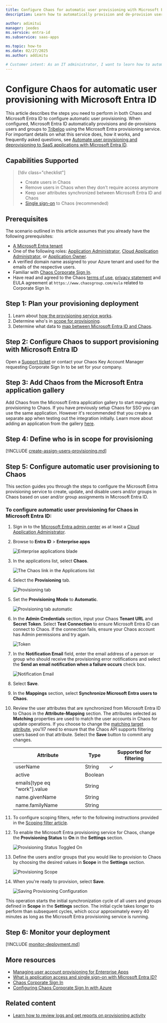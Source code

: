 ```yaml
---
title: Configure Chaos for automatic user provisioning with Microsoft Entra ID
description: Learn how to automatically provision and de-provision user accounts from Microsoft Entra ID to Chaos.

author: adimitui
manager: jeedes
ms.service: entra-id
ms.subservice: saas-apps

ms.topic: how-to
ms.date: 02/27/2025
ms.author: addimitu

# Customer intent: As an IT administrator, I want to learn how to automatically provision and deprovision user accounts from Microsoft Entra ID to Chaos so that I can streamline the user management process and ensure that users have the appropriate access to Chaos.
---
```


# Configure Chaos for automatic user provisioning with Microsoft Entra ID

This article describes the steps you need to perform in both Chaos and Microsoft Entra ID to configure automatic user provisioning. When configured, Microsoft Entra ID automatically provisions and de-provisions users and groups to [Tribeloo](https://www.tribeloo.com/) using the Microsoft Entra provisioning service. For important details on what this service does, how it works, and frequently asked questions, see [Automate user provisioning and deprovisioning to SaaS applications with Microsoft Entra ID](~/identity/app-provisioning/user-provisioning.md). 


## Capabilities Supported
> [!div class="checklist"]
> * Create users in Chaos
> * Remove users in Chaos when they don't require access anymore
> * Keep user attributes synchronized between Microsoft Entra ID and Chaos
> * [Single sign-on](~/identity/enterprise-apps/add-application-portal-setup-oidc-sso.md) to Chaos (recommended)

## Prerequisites

The scenario outlined in this article assumes that you already have the following prerequisites:

* [A Microsoft Entra tenant](~/identity-platform/quickstart-create-new-tenant.md)
* One of the following roles: [Application Administrator](/entra/identity/role-based-access-control/permissions-reference#application-administrator), [Cloud Application Administrator](/entra/identity/role-based-access-control/permissions-reference#cloud-application-administrator), or [Application Owner](/entra/fundamentals/users-default-permissions#owned-enterprise-applications). 
* A verified domain name assigned to your Azure tenant and used for the emails of the respective users.
* Familiar with [Chaos Corporate Sign In](https://docs.chaosgroup.com/display/KB/Corporate+Sign+In).
* Have read and agreed to the Chaos [terms of use](https://www.chaosgroup.com/en/terms), [privacy statement](https://www.chaosgroup.com/corporate/privacy-notice) and EULA agreement at `https://www.chaosgroup.com/eula` related to Corporate Sign In.

## Step 1: Plan your provisioning deployment
1. Learn about [how the provisioning service works](~/identity/app-provisioning/user-provisioning.md).
1. Determine who's in [scope for provisioning](~/identity/app-provisioning/define-conditional-rules-for-provisioning-user-accounts.md).
1. Determine what data to [map between Microsoft Entra ID and Chaos](~/identity/app-provisioning/customize-application-attributes.md). 

<a name='step-2-configure-chaos-to-support-provisioning-with-azure-ad'></a>

## Step 2: Configure Chaos to support provisioning with Microsoft Entra ID

Open a [Support ticket](https://support.chaos.com) or contact your Chaos Key Account Manager requesting Corporate Sign In to be set for your company.

<a name='step-3-add-chaos-from-the-azure-ad-application-gallery'></a>

## Step 3: Add Chaos from the Microsoft Entra application gallery

Add Chaos from the Microsoft Entra application gallery to start managing provisioning to Chaos. If you have previously setup Chaos for SSO you can use the same application. However it's recommended that you create a separate app when testing out the integration initially. Learn more about adding an application from the gallery [here](~/identity/enterprise-apps/add-application-portal.md). 

## Step 4: Define who is in scope for provisioning 

[!INCLUDE [create-assign-users-provisioning.md](~/identity/saas-apps/includes/create-assign-users-provisioning.md)]

## Step 5: Configure automatic user provisioning to Chaos 

This section guides you through the steps to configure the Microsoft Entra provisioning service to create, update, and disable users and/or groups in Chaos based on user and/or group assignments in Microsoft Entra ID.

<a name='to-configure-automatic-user-provisioning-for-chaos-in-azure-ad'></a>

### To configure automatic user provisioning for Chaos in Microsoft Entra ID:

1. Sign in to the [Microsoft Entra admin center](https://entra.microsoft.com) as at least a [Cloud Application Administrator](~/identity/role-based-access-control/permissions-reference.md#cloud-application-administrator).
1. Browse to **Entra ID** > **Enterprise apps**

	![Enterprise applications blade](common/enterprise-applications.png)

1. In the applications list, select **Chaos**.

	![The Chaos link in the Applications list](common/all-applications.png)

1. Select the **Provisioning** tab.

	![Provisioning tab](common/provisioning.png)

1. Set the **Provisioning Mode** to **Automatic**.

	![Provisioning tab automatic](common/provisioning-automatic.png)

1. In the **Admin Credentials** section, input your Chaos **Tenant URL** and **Secret Token**. Select **Test Connection** to ensure Microsoft Entra ID can connect to Chaos. If the connection fails, ensure your Chaos account has Admin permissions and try again.

	![Token](common/provisioning-testconnection-tenanturltoken.png)

1. In the **Notification Email** field, enter the email address of a person or group who should receive the provisioning error notifications and select the **Send an email notification when a failure occurs** check box.

	![Notification Email](common/provisioning-notification-email.png)

1. Select **Save**.

1. In the **Mappings** section, select **Synchronize Microsoft Entra users to Chaos**.

1. Review the user attributes that are synchronized from Microsoft Entra ID to Chaos in the **Attribute-Mapping** section. The attributes selected as **Matching** properties are used to match the user accounts in Chaos for update operations. If you choose to change the [matching target attribute](~/identity/app-provisioning/customize-application-attributes.md), you'll7 need to ensure that the Chaos API supports filtering users based on that attribute. Select the **Save** button to commit any changes.

   |Attribute|Type|Supported for filtering|
   |---|---|---|
   |userName|String|&check;|
   |active|Boolean||
   |emails[type eq "work"].value|String||
   |name.givenName|String||
   |name.familyName|String||

1. To configure scoping filters, refer to the following instructions provided in the [Scoping filter article](~/identity/app-provisioning/define-conditional-rules-for-provisioning-user-accounts.md).

1. To enable the Microsoft Entra provisioning service for Chaos, change the **Provisioning Status** to **On** in the **Settings** section.

	![Provisioning Status Toggled On](common/provisioning-toggle-on.png)

1. Define the users and/or groups that you would like to provision to Chaos by choosing the desired values in **Scope** in the **Settings** section.

	![Provisioning Scope](common/provisioning-scope.png)

1. When you're ready to provision, select **Save**.

	![Saving Provisioning Configuration](common/provisioning-configuration-save.png)

This operation starts the initial synchronization cycle of all users and groups defined in **Scope** in the **Settings** section. The initial cycle takes longer to perform than subsequent cycles, which occur approximately every 40 minutes as long as the Microsoft Entra provisioning service is running. 

## Step 6: Monitor your deployment

[!INCLUDE [monitor-deployment.md](~/identity/saas-apps/includes/monitor-deployment.md)]

## More resources

* [Managing user account provisioning for Enterprise Apps](~/identity/app-provisioning/configure-automatic-user-provisioning-portal.md)
* [What is application access and single sign-on with Microsoft Entra ID?](~/identity/enterprise-apps/what-is-single-sign-on.md)
* [Chaos Corporate Sign In](https://docs.chaosgroup.com/display/KB/Corporate+Sign+In)
* [Configuring Chaos Corporate Sign In with Azure](https://docs.chaos.com/display/KB/Configuring+Corporate+Sign+In+and+User+Provisioning+with+Microsoft+Entra+ID)

## Related content

* [Learn how to review logs and get reports on provisioning activity](~/identity/app-provisioning/check-status-user-account-provisioning.md)
